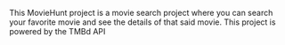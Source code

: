 This MovieHunt project is a movie search project where you can search your favorite movie and see the details of that said movie. This project is powered by the TMBd API


